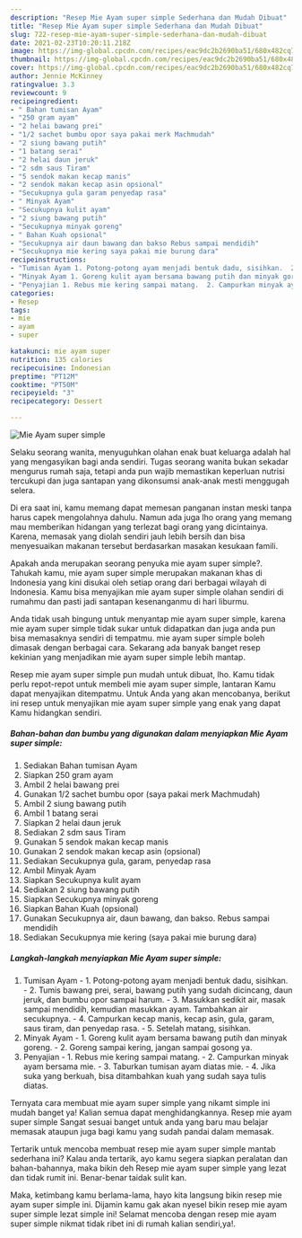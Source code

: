 ```yaml
---
description: "Resep Mie Ayam super simple Sederhana dan Mudah Dibuat"
title: "Resep Mie Ayam super simple Sederhana dan Mudah Dibuat"
slug: 722-resep-mie-ayam-super-simple-sederhana-dan-mudah-dibuat
date: 2021-02-23T10:20:11.218Z
image: https://img-global.cpcdn.com/recipes/eac9dc2b2690ba51/680x482cq70/mie-ayam-super-simple-foto-resep-utama.jpg
thumbnail: https://img-global.cpcdn.com/recipes/eac9dc2b2690ba51/680x482cq70/mie-ayam-super-simple-foto-resep-utama.jpg
cover: https://img-global.cpcdn.com/recipes/eac9dc2b2690ba51/680x482cq70/mie-ayam-super-simple-foto-resep-utama.jpg
author: Jennie McKinney
ratingvalue: 3.3
reviewcount: 9
recipeingredient:
- " Bahan tumisan Ayam"
- "250 gram ayam"
- "2 helai bawang prei"
- "1/2 sachet bumbu opor saya pakai merk Machmudah"
- "2 siung bawang putih"
- "1 batang serai"
- "2 helai daun jeruk"
- "2 sdm saus Tiram"
- "5 sendok makan kecap manis"
- "2 sendok makan kecap asin opsional"
- "Secukupnya gula garam penyedap rasa"
- " Minyak Ayam"
- "Secukupnya kulit ayam"
- "2 siung bawang putih"
- "Secukupnya minyak goreng"
- " Bahan Kuah opsional"
- "Secukupnya air daun bawang dan bakso Rebus sampai mendidih"
- "Secukupnya mie kering saya pakai mie burung dara"
recipeinstructions:
- "Tumisan Ayam 1. Potong-potong ayam menjadi bentuk dadu, sisihkan.  2. Tumis bawang prei, serai, bawang putih yang sudah dicincang, daun jeruk, dan bumbu opor sampai harum.  3. Masukkan sedikit air, masak sampai mendidih, kemudian masukkan ayam. Tambahkan air secukupnya.  4. Campurkan kecap manis, kecap asin, gula, garam, saus tiram, dan penyedap rasa.  5. Setelah matang, sisihkan."
- "Minyak Ayam 1. Goreng kulit ayam bersama bawang putih dan minyak goreng.  2. Goreng sampai kering, jangan sampai gosong ya."
- "Penyajian 1. Rebus mie kering sampai matang.  2. Campurkan minyak ayam bersama mie.  3. Taburkan tumisan ayam diatas mie.  4. Jika suka yang berkuah, bisa ditambahkan kuah yang sudah saya tulis diatas."
categories:
- Resep
tags:
- mie
- ayam
- super

katakunci: mie ayam super 
nutrition: 135 calories
recipecuisine: Indonesian
preptime: "PT12M"
cooktime: "PT50M"
recipeyield: "3"
recipecategory: Dessert

---
```



![Mie Ayam super simple](https://img-global.cpcdn.com/recipes/eac9dc2b2690ba51/680x482cq70/mie-ayam-super-simple-foto-resep-utama.jpg)

Selaku seorang wanita, menyuguhkan olahan enak buat keluarga adalah hal yang mengasyikan bagi anda sendiri. Tugas seorang  wanita bukan sekadar mengurus rumah saja, tetapi anda pun wajib memastikan keperluan nutrisi tercukupi dan juga santapan yang dikonsumsi anak-anak mesti menggugah selera.

Di era  saat ini, kamu memang dapat memesan panganan instan meski tanpa harus capek mengolahnya dahulu. Namun ada juga lho orang yang memang mau memberikan hidangan yang terlezat bagi orang yang dicintainya. Karena, memasak yang diolah sendiri jauh lebih bersih dan bisa menyesuaikan makanan tersebut berdasarkan masakan kesukaan famili. 



Apakah anda merupakan seorang penyuka mie ayam super simple?. Tahukah kamu, mie ayam super simple merupakan makanan khas di Indonesia yang kini disukai oleh setiap orang dari berbagai wilayah di Indonesia. Kamu bisa menyajikan mie ayam super simple olahan sendiri di rumahmu dan pasti jadi santapan kesenanganmu di hari liburmu.

Anda tidak usah bingung untuk menyantap mie ayam super simple, karena mie ayam super simple tidak sukar untuk didapatkan dan juga anda pun bisa memasaknya sendiri di tempatmu. mie ayam super simple boleh dimasak dengan berbagai cara. Sekarang ada banyak banget resep kekinian yang menjadikan mie ayam super simple lebih mantap.

Resep mie ayam super simple pun mudah untuk dibuat, lho. Kamu tidak perlu repot-repot untuk membeli mie ayam super simple, lantaran Kamu dapat menyajikan ditempatmu. Untuk Anda yang akan mencobanya, berikut ini resep untuk menyajikan mie ayam super simple yang enak yang dapat Kamu hidangkan sendiri.

<!--inarticleads1-->

##### Bahan-bahan dan bumbu yang digunakan dalam menyiapkan Mie Ayam super simple:

1. Sediakan  Bahan tumisan Ayam
1. Siapkan 250 gram ayam
1. Ambil 2 helai bawang prei
1. Gunakan 1/2 sachet bumbu opor (saya pakai merk Machmudah)
1. Ambil 2 siung bawang putih
1. Ambil 1 batang serai
1. Siapkan 2 helai daun jeruk
1. Sediakan 2 sdm saus Tiram
1. Gunakan 5 sendok makan kecap manis
1. Gunakan 2 sendok makan kecap asin (opsional)
1. Sediakan Secukupnya gula, garam, penyedap rasa
1. Ambil  Minyak Ayam
1. Siapkan Secukupnya kulit ayam
1. Sediakan 2 siung bawang putih
1. Siapkan Secukupnya minyak goreng
1. Siapkan  Bahan Kuah (opsional)
1. Gunakan Secukupnya air, daun bawang, dan bakso. Rebus sampai mendidih
1. Sediakan Secukupnya mie kering (saya pakai mie burung dara)




<!--inarticleads2-->

##### Langkah-langkah menyiapkan Mie Ayam super simple:

1. Tumisan Ayam - 1. Potong-potong ayam menjadi bentuk dadu, sisihkan.  - 2. Tumis bawang prei, serai, bawang putih yang sudah dicincang, daun jeruk, dan bumbu opor sampai harum.  - 3. Masukkan sedikit air, masak sampai mendidih, kemudian masukkan ayam. Tambahkan air secukupnya.  - 4. Campurkan kecap manis, kecap asin, gula, garam, saus tiram, dan penyedap rasa.  - 5. Setelah matang, sisihkan.
1. Minyak Ayam - 1. Goreng kulit ayam bersama bawang putih dan minyak goreng.  - 2. Goreng sampai kering, jangan sampai gosong ya.
1. Penyajian - 1. Rebus mie kering sampai matang.  - 2. Campurkan minyak ayam bersama mie.  - 3. Taburkan tumisan ayam diatas mie.  - 4. Jika suka yang berkuah, bisa ditambahkan kuah yang sudah saya tulis diatas.




Ternyata cara membuat mie ayam super simple yang nikamt simple ini mudah banget ya! Kalian semua dapat menghidangkannya. Resep mie ayam super simple Sangat sesuai banget untuk anda yang baru mau belajar memasak ataupun juga bagi kamu yang sudah pandai dalam memasak.

Tertarik untuk mencoba membuat resep mie ayam super simple mantab sederhana ini? Kalau anda tertarik, ayo kamu segera siapkan peralatan dan bahan-bahannya, maka bikin deh Resep mie ayam super simple yang lezat dan tidak rumit ini. Benar-benar taidak sulit kan. 

Maka, ketimbang kamu berlama-lama, hayo kita langsung bikin resep mie ayam super simple ini. Dijamin kamu gak akan nyesel bikin resep mie ayam super simple lezat simple ini! Selamat mencoba dengan resep mie ayam super simple nikmat tidak ribet ini di rumah kalian sendiri,ya!.

